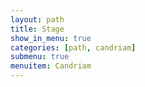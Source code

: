 ```yaml
---
layout: path
title: Stage
show_in_menu: true
categories: [path, candriam]
submenu: true
menuitem: Candriam
---
```


